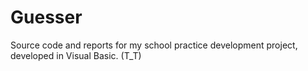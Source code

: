 # Guesser
Source code and reports for my school practice development project, developed in Visual Basic. (T_T)
